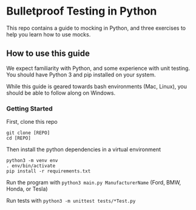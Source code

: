 # Bulletproof Testing in Python

This repo contains a guide to mocking in Python, and three exercises to help you learn how to use mocks.

## How to use this guide
We expect familiarity with Python, and some experience with unit testing. You should have Python 3 and pip installed on your system.

While this guide is geared towards bash environments (Mac, Linux), you should be able to follow along on Windows.

### Getting Started
First, clone this repo

```
git clone [REPO]
cd [REPO]
```

Then install the python dependencies in a virtual environment

```
python3 -m venv env
. env/bin/activate
pip install -r requirements.txt
```


Run the program with `python3 main.py ManufacturerName` (Ford, BMW, Honda, or Tesla)


Run tests with `python3 -m unittest tests/*Test.py`